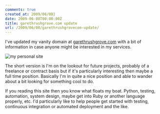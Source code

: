 ```yaml
---
comments: true
created_at: 2009/06/08}
date: 2009-06-08T00:00:00Z
title: garethrushgrove.com update
url: /2009/06/08/garethrushgrovecom-update/
---
```


I've updated my vanity domain at [garethrushgrove.com](http://garethrushgrove.com) with a bit of information in case anyone might be interested in my services.

<img src="http://image-host.appspot.com/i/img?id=agppbWFnZS1ob3N0cgwLEgVJbWFnZRjDPgw" alt="my personal site"/>

The short version is I'm on the lookout for future projects, probably of a freelance or contract basis but if it's particularly interesting then maybe a full time position. Basically I'm in quite a nice position and able to wander about a bit looking for something cool to do.

If you reading this site then you know what floats my boat. Python, testing, automation, system design, maybe get into Ruby or another language properly, etc. I'd particularly like to help people get started with testing, continuous integration or automated deployment and the like.
